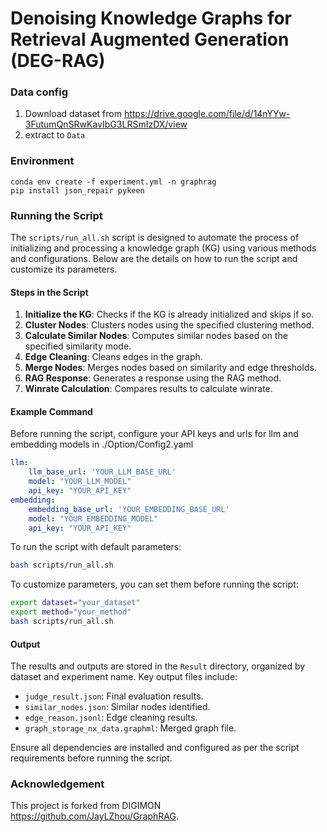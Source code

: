 # Denoising Knowledge Graphs for Retrieval Augmented Generation (DEG-RAG)

### Data config

1. Download dataset from https://drive.google.com/file/d/14nYYw-3FutumQnSRwKavIbG3LRSmIzDX/view
2. extract to `Data`

### Environment

```
conda env create -f experiment.yml -n graphrag
pip install json_repair pykeen
```

### Running the Script

The `scripts/run_all.sh` script is designed to automate the process of initializing and processing a knowledge graph (KG) using various methods and configurations. Below are the details on how to run the script and customize its parameters.

#### Steps in the Script
1. **Initialize the KG**: Checks if the KG is already initialized and skips if so.
2. **Cluster Nodes**: Clusters nodes using the specified clustering method.
3. **Calculate Similar Nodes**: Computes similar nodes based on the specified similarity mode.
4. **Edge Cleaning**: Cleans edges in the graph.
5. **Merge Nodes**: Merges nodes based on similarity and edge thresholds.
6. **RAG Response**: Generates a response using the RAG method.
7. **Winrate Calculation**: Compares results to calculate winrate.

#### Example Command
Before running the script, configure your API keys and urls for llm and embedding models in ./Option/Config2.yaml
```yaml
llm:
    llm_base_url: 'YOUR_LLM_BASE_URL'
    model: "YOUR_LLM_MODEL"
    api_key: "YOUR_API_KEY"
embedding:
    embedding_base_url: 'YOUR_EMBEDDING_BASE_URL'
    model: "YOUR_EMBEDDING_MODEL"
    api_key: "YOUR_API_KEY"
```

To run the script with default parameters:
```bash
bash scripts/run_all.sh
```
To customize parameters, you can set them before running the script:
```bash
export dataset="your_dataset"
export method="your_method"
bash scripts/run_all.sh
```

#### Output
The results and outputs are stored in the `Result` directory, organized by dataset and experiment name. Key output files include:
- `judge_result.json`: Final evaluation results.
- `similar_nodes.json`: Similar nodes identified.
- `edge_reason.jsonl`: Edge cleaning results.
- `graph_storage_nx_data.graphml`: Merged graph file.

Ensure all dependencies are installed and configured as per the script requirements before running the script.

### Acknowledgement
This project is forked from DIGIMON https://github.com/JayLZhou/GraphRAG.